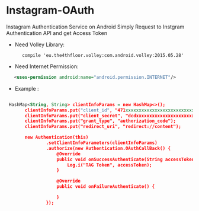# Instagram-OAuth
Instagram Authentication Service on Android 
Simply Request to Instgram Authentication API and get Access Token

- Need Volley Library:
```Gradle
      compile 'eu.the4thfloor.volley:com.android.volley:2015.05.28'
 ```
 - Need Internet Permission:
 ```XML
    <uses-permission android:name="android.permission.INTERNET"/>
 ```
 
- Example :
 ```xml

  HashMap<String, String> clientInfoParams = new HashMap<>();
        clientInfoParams.put("client_id", "471xxxxxxxxxxxxxxxxxxxxxxxxxxxx");
        clientInfoParams.put("client_secret", "dcdxxxxxxxxxxxxxxxxxxxxxx");
        clientInfoParams.put("grant_type", "authorization_code");
        clientInfoParams.put("redirect_uri", "redirect://content");

        new Authentication(this)
                .setClientInfoParameters(clientInfoParams)
                .authorize(new Authentication.OAuthCallBack() {
                    @Override
                    public void onSuccessAuthenticate(String accessToken) {
                        Log.i("TAG Token", accessToken);
                    }

                    @Override
                    public void onFailureAuthenticate() {

                    }
                });
 ```

